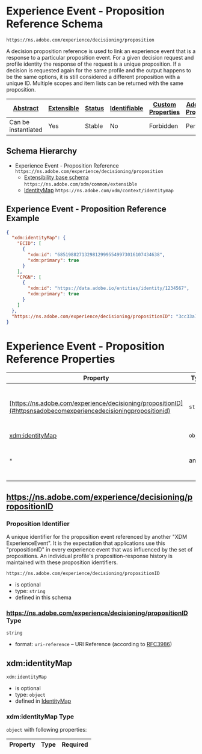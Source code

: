 
# Experience Event - Proposition Reference Schema

```
https://ns.adobe.com/experience/decisioning/proposition
```

A decision proposition reference is used to link an experience event that is a response to a particular proposition event. For a given decision request and profile identity the response of the request is a unique proposition. If a decision is requested again for the same profile and the output happens to be the same options, it is still considered a different proposition with a unique ID. Multiple scopes and item lists can be returned with the same proposition.

| [Abstract](../../../../abstract.md) | [Extensible](../../../../extensions.md) | [Status](../../../../status.md) | [Identifiable](../../../../id.md) | [Custom Properties](../../../../extensions.md) | [Additional Properties](../../../../extensions.md) | Defined In |
|-------------------------------------|-----------------------------------------|---------------------------------|-----------------------------------|------------------------------------------------|----------------------------------------------------|------------|
| Can be instantiated | Yes | Stable | No | Forbidden | Permitted | [adobe/experience/decisioning/proposition.schema.json](adobe/experience/decisioning/proposition.schema.json) |
## Schema Hierarchy

* Experience Event - Proposition Reference `https://ns.adobe.com/experience/decisioning/proposition`
  * [Extensibility base schema](../../../datatypes/extensible.schema.md) `https://ns.adobe.com/xdm/common/extensible`
  * [IdentityMap](../../../mixins/shared/identitymap.schema.md) `https://ns.adobe.com/xdm/context/identitymap`


## Experience Event - Proposition Reference Example
```json
{
  "xdm:identityMap": {
    "ECID": [
      {
        "xdm:id": "68519882713298129995549973016107434638",
        "xdm:primary": true
      }
    ],
    "CPGN": [
      {
        "xdm:id": "https://data.adobe.io/entities/identity/1234567",
        "xdm:primary": true
      }
    ]
  },
  "https://ns.adobe.com/experience/decisioning/propositionID": "3cc33a7e-13ca-4b19-b25d-c816eff9a70a"
}
```

# Experience Event - Proposition Reference Properties

| Property | Type | Required | Defined by |
|----------|------|----------|------------|
| [https://ns.adobe.com/experience/decisioning/propositionID](#httpsnsadobecomexperiencedecisioningpropositionid) | `string` | Optional | Experience Event - Proposition Reference (this schema) |
| [xdm:identityMap](#xdmidentitymap) | `object` | Optional | [IdentityMap](../../../mixins/shared/identitymap.schema.md#xdmidentitymap) |
| `*` | any | Additional | this schema *allows* additional properties |

## https://ns.adobe.com/experience/decisioning/propositionID
### Proposition Identifier

A unique identifier for the proposition event referenced by another "XDM ExperienceEvent". It is the expectation that applications use this "propositionID" in every experience event that was influenced by the set of propositions. An individual profile's proposition-response history is maintained with these proposition identifiers.

`https://ns.adobe.com/experience/decisioning/propositionID`
* is optional
* type: `string`
* defined in this schema

### https://ns.adobe.com/experience/decisioning/propositionID Type


`string`
* format: `uri-reference` – URI Reference (according to [RFC3986](https://tools.ietf.org/html/rfc3986))






## xdm:identityMap


`xdm:identityMap`
* is optional
* type: `object`
* defined in [IdentityMap](../../../mixins/shared/identitymap.schema.md#xdmidentitymap)

### xdm:identityMap Type


`object` with following properties:


| Property | Type | Required |
|----------|------|----------|





